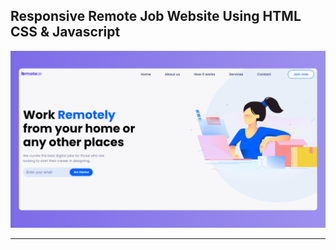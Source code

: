 ## Responsive Remote Job Website Using HTML CSS & Javascript

![thumbnail](thumbnail.png)

----------
